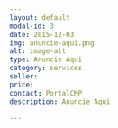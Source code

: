 ```yaml
---
layout: default
modal-id: 3
date: 2015-12-03
img: anuncie-aqui.png
alt: image-alt
type: Anuncie Aqui
category: services
seller:
price:
contact: PortalCMP
description: Anuncie Aqui

---
```

